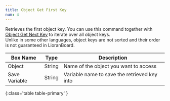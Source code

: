```yaml
---
title: Object Get First Key
num: 4
---
```


Retrieves the first object key. You can use this command together with [Object Get Next Key](#objectgetnextkey) to iterate over all object keys.\
Unlike in some other languages, object keys are not sorted and their order is not guaranteed in LioranBoard.

| Box Name | Type | Description | 
|-------|--------|--------|
|Object|String|Name of the object you want to access
|Save Variable|String|Variable name to save the retrieved key into
{:class='table table-primary' }















